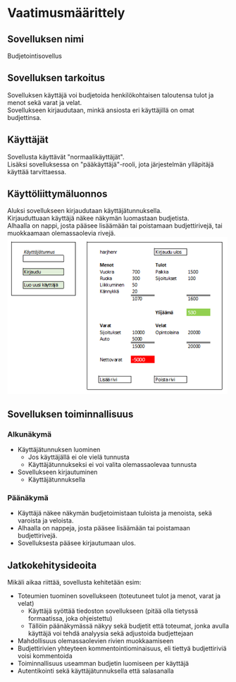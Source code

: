 # Vaatimusmäärittely

## Sovelluksen nimi
Budjetointisovellus

## Sovelluksen tarkoitus
Sovelluksen käyttäjä voi budjetoida henkilökohtaisen taloutensa tulot ja menot sekä varat ja velat.  
Sovellukseen kirjaudutaan, minkä ansiosta eri käyttäjillä on omat budjettinsa.

## Käyttäjät
Sovellusta käyttävät "normaalikäyttäjät".  
Lisäksi sovelluksessa on "pääkäyttäjä"-rooli, jota järjestelmän ylläpitäjä käyttää tarvittaessa.

## Käyttöliittymäluonnos
Aluksi sovellukseen kirjaudutaan käyttäjätunnuksella.  
Kirjauduttuaan käyttäjä näkee näkymän luomastaan budjetista.  
Alhaalla on nappi, josta pääsee lisäämään tai poistamaan budjettirivejä, tai muokkaamaan olemassaolevia rivejä.  
<img src="https://github.com/henkkah/ot-harjoitustyo/blob/master/dokumentaatio/kayttoliittymaluonnos.PNG" width="500">

## Sovelluksen toiminnallisuus
### Alkunäkymä
- Käyttäjätunnuksen luominen
    - Jos käyttäjällä ei ole vielä tunnusta
    - Käyttäjätunnukseksi ei voi valita olemassaolevaa tunnusta
- Sovellukseen kirjautuminen
    - Käyttäjätunnuksella
### Päänäkymä
- Käyttäjä näkee näkymän budjetoimistaan tuloista ja menoista, sekä varoista ja veloista.
- Alhaalla on nappeja, josta pääsee lisäämään tai poistamaan budjettirivejä.
- Sovelluksesta pääsee kirjautumaan ulos.

## Jatkokehitysideoita
Mikäli aikaa riittää, sovellusta kehitetään esim:
- Toteumien tuominen sovellukseen (toteutuneet tulot ja menot, varat ja velat)
    - Käyttäjä syöttää tiedoston sovellukseen (pitää olla tietyssä formaatissa, joka ohjeistettu)
    - Tällöin päänäkymässä näkyy sekä budjetit että toteumat, jonka avulla käyttäjä voi tehdä analyysia sekä adjustoida budjettejaan
- Mahdollisuus olemassaolevien rivien muokkaamiseen
- Budjettirivien yhteyteen kommentointiominaisuus, eli tiettyä budjettiriviä voisi kommentoida
- Toiminnallisuus useamman budjetin luomiseen per käyttäjä
- Autentikointi sekä käyttäjätunnuksella että salasanalla
